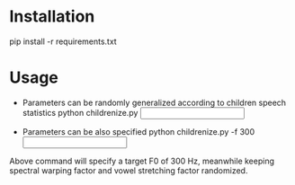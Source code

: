 # Installation
pip install -r requirements.txt

# Usage
- Parameters can be randomly generalized according to children speech statistics
python childrenize.py <input audo> <output audio>

- Parameters can be also specified
python childrenize.py -f 300 <input audo> <output audio>

Above command will specify a target F0 of 300 Hz, meanwhile keeping spectral warping factor and vowel stretching factor randomized.

